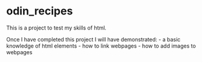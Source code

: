 # odin_recipes

This is a project to test my skills of html.

Once I have completed this project I will have demonstrated:
    - a basic knowledge of html elements
    - how to link webpages
    - how to add images to webpages